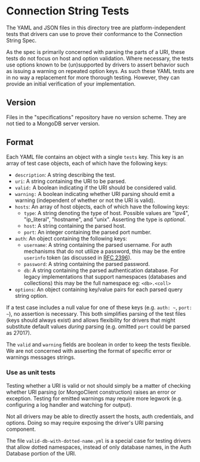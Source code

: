 # Connection String Tests

The YAML and JSON files in this directory tree are platform-independent tests that drivers can use to prove their
conformance to the Connection String Spec.

As the spec is primarily concerned with parsing the parts of a URI, these tests do not focus on host and option
validation. Where necessary, the tests use options known to be (un)supported by drivers to assert behavior such as
issuing a warning on repeated option keys. As such these YAML tests are in no way a replacement for more thorough
testing. However, they can provide an initial verification of your implementation.

## Version

Files in the "specifications" repository have no version scheme. They are not tied to a MongoDB server version.

## Format

Each YAML file contains an object with a single `tests` key. This key is an array of test case objects, each of which
have the following keys:

- `description`: A string describing the test.
- `uri`: A string containing the URI to be parsed.
- `valid:` A boolean indicating if the URI should be considered valid.
- `warning:` A boolean indicating whether URI parsing should emit a warning (independent of whether or not the URI is
    valid).
- `hosts`: An array of host objects, each of which have the following keys:
    - `type`: A string denoting the type of host. Possible values are "ipv4", "ip_literal", "hostname", and "unix".
        Asserting the type is *optional*.
    - `host`: A string containing the parsed host.
    - `port`: An integer containing the parsed port number.
- `auth`: An object containing the following keys:
    - `username`: A string containing the parsed username. For auth mechanisms that do not utilize a password, this may be
        the entire `userinfo` token (as discussed in [RFC 2396](https://www.ietf.org/rfc/rfc2396.txt)).
    - `password`: A string containing the parsed password.
    - `db`: A string containing the parsed authentication database. For legacy implementations that support namespaces
        (databases and collections) this may be the full namespace eg: `<db>.<coll>`
- `options`: An object containing key/value pairs for each parsed query string option.

If a test case includes a null value for one of these keys (e.g. `auth: ~`, `port: ~`), no assertion is necessary. This
both simplifies parsing of the test files (keys should always exist) and allows flexibility for drivers that might
substitute default values *during* parsing (e.g. omitted `port` could be parsed as 27017).

The `valid` and `warning` fields are boolean in order to keep the tests flexible. We are not concerned with asserting
the format of specific error or warnings messages strings.

### Use as unit tests

Testing whether a URI is valid or not should simply be a matter of checking whether URI parsing (or MongoClient
construction) raises an error or exception. Testing for emitted warnings may require more legwork (e.g. configuring a
log handler and watching for output).

Not all drivers may be able to directly assert the hosts, auth credentials, and options. Doing so may require exposing
the driver's URI parsing component.

The file `valid-db-with-dotted-name.yml` is a special case for testing drivers that allow dotted namespaces, instead of
only database names, in the Auth Database portion of the URI.
